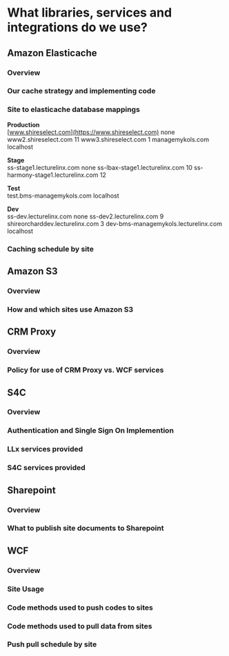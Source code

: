 <!-- TITLE: Common Libraries, Services and Integrations -->
<!-- SUBTITLE: A quick summary of and internal and external libraries, services and integrations -->

# What libraries, services and integrations do we use?
## Amazon Elasticache
### Overview
### Our cache strategy and implementing code
### Site to elasticache database mappings 
**Production**		
	[www.shireselect.com](https://www.shireselect.com)	 none
	www2.shireselect.com	11
	www3.shireselect.com	1
	managemykols.com	localhost
		
**Stage**		
	ss-stage1.lecturelinx.com	none
	ss-lbax-stage1.lecturelinx.com	10
	ss-harmony-stage1.lecturelinx.com	12
		
**Test**		
	test.bms-managemykols.com	localhost
		
**Dev**		
	ss-dev.lecturelinx.com	none
	ss-dev2.lecturelinx.com	9
	shireorcharddev.lecturelinx.com	3
	dev-bms-managemykols.lecturelinx.com	localhost

### Caching schedule by site
## Amazon S3
### Overview
### How and which sites use Amazon S3
## CRM Proxy
### Overview
### Policy for use of CRM Proxy vs. WCF services
## S4C
### Overview
### Authentication and Single Sign On Implemention
### LLx services provided
### S4C services provided
## Sharepoint
### Overview
### What to publish site documents to Sharepoint
## WCF
### Overview
### Site Usage
### Code methods used to push codes to sites
### Code methods used to pull data from sites
### Push pull schedule by site
